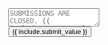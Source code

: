 <form action="https://JacksonChen666.000webhostapp.com/Submit.php" method="post">
    <textarea name="{{ include.textarea_name }}" maxlength="{{ include.textarea_max_length }}" cols="{{ include.textarea_columns }}" rows="{{ include.textarea_rows }}" placeholder="SUBMISSIONS ARE CLOSED. {{ include.textarea_placeholder }}" required id="input"></textarea><br>
    <input type="submit" id="post_text" value="{{ include.submit_value }}" name="formSubmit">
</form>
<script>
    document.getElementById("input").value = "";
    document.getElementById("post_text").remove();
</script>